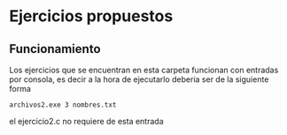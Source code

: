 # Ejercicios propuestos

## Funcionamiento

Los ejercicios que se encuentran en esta carpeta funcionan con entradas por consola, es decir a la hora de ejecutarlo deberia ser de la siguiente forma

    archivos2.exe 3 nombres.txt
  
el ejercicio2.c no requiere de esta entrada 
